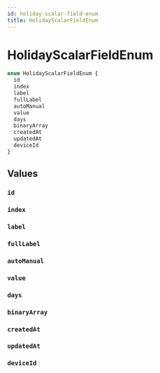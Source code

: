 ```yaml
---
id: holiday-scalar-field-enum
title: HolidayScalarFieldEnum
---
```


 # HolidayScalarFieldEnum





```graphql
enum HolidayScalarFieldEnum {
  id
  index
  label
  fullLabel
  autoManual
  value
  days
  binaryArray
  createdAt
  updatedAt
  deviceId
}
```


## Values

### `id` 




### `index` 




### `label` 




### `fullLabel` 




### `autoManual` 




### `value` 




### `days` 




### `binaryArray` 




### `createdAt` 




### `updatedAt` 




### `deviceId` 






